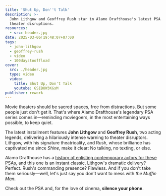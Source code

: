 ```yaml
---
title: 'Shut Up, Don''t Talk'
description: >-
  John Lithgow and Geoffrey Rush star in Alamo Drafthouse's latest PSA against
  theater disruptions.
resources:
  - src: header.jpg
date: 2025-03-06T19:48:07+07:00
tags:
  - john-lithgow
  - geoffrey-rush
  - video
  - 100daystooffload
cover:
  src: ./header.jpg
  type: video
  video:
    title: Shut Up, Don't Talk
    youtube: GSIB8W3KGsM
publisher: rework
---
```


Movie theaters should be sacred spaces, free from distractions. But some people just don't get it. That's where Alamo Drafthouse's legendary PSA series comes in—reminding moviegoers, in the most entertaining ways possible, to keep quiet.

The latest installment features **John Lithgow** and **Geoffrey Rush**, two acting legends, delivering a hilariously intense warning to theater disruptors. Lithgow, with his signature theatricality, and Rush, whose brilliance has captivated me since *Shine*, make it clear: No talking, no texting, or else.

Alamo Drafthouse has a [history of enlisting contemporary actors for these PSAs](https://www.youtube.com/playlist?list=PLpX5OvrhWl9I59CYEx_ZtXnSmpBQEDbWe), and this one is an instant classic. Lithgow's dramatic delivery? Perfect. Rush's commanding presence? Flawless. And if you don't take them seriously—well, let's just say you don't want to mess with *the Muffin Man*.

Check out the PSA and, for the love of cinema, **silence your phone**.
